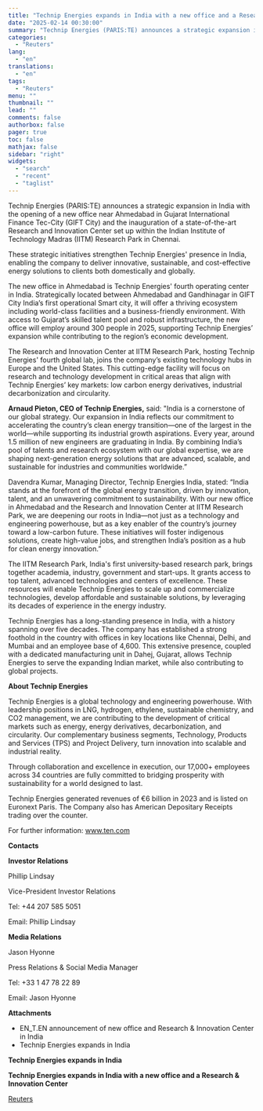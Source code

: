 ```yaml
---
title: "Technip Energies expands in India with a new office and a Research & Innovation Center"
date: "2025-02-14 00:30:00"
summary: "Technip Energies (PARIS:TE) announces a strategic expansion in India with the opening of a new office near Ahmedabad in Gujarat International Finance Tec-City (GIFT City) and the inauguration of a state-of-the-art Research and Innovation Center set up within the Indian Institute of Technology Madras (IITM) Research Park in Chennai.These strategic..."
categories:
  - "Reuters"
lang:
  - "en"
translations:
  - "en"
tags:
  - "Reuters"
menu: ""
thumbnail: ""
lead: ""
comments: false
authorbox: false
pager: true
toc: false
mathjax: false
sidebar: "right"
widgets:
  - "search"
  - "recent"
  - "taglist"
---
```


Technip Energies (PARIS:TE) announces a strategic expansion in India with the opening of a new office near Ahmedabad in Gujarat International Finance Tec-City (GIFT City) and the inauguration of a state-of-the-art Research and Innovation Center set up within the Indian Institute of Technology Madras (IITM) Research Park in Chennai.

These strategic initiatives strengthen Technip Energies' presence in India, enabling the company to deliver innovative, sustainable, and cost-effective energy solutions to clients both domestically and globally.

The new office in Ahmedabad is Technip Energies' fourth operating center in India. Strategically located between Ahmedabad and Gandhinagar in GIFT City India’s first operational Smart city, it will offer a thriving ecosystem including world-class facilities and a business-friendly environment. With access to Gujarat’s skilled talent pool and robust infrastructure, the new office will employ around 300 people in 2025, supporting Technip Energies’ expansion while contributing to the region’s economic development.

The Research and Innovation Center at IITM Research Park, hosting Technip Energies' fourth global lab, joins the company’s existing technology hubs in Europe and the United States. This cutting-edge facility will focus on research and technology development in critical areas that align with Technip Energies’ key markets: low carbon energy derivatives, industrial decarbonization and circularity.

**Arnaud Pieton, CEO of Technip Energies,** said: "India is a cornerstone of our global strategy. Our expansion in India reflects our commitment to accelerating the country’s clean energy transition—one of the largest in the world—while supporting its industrial growth aspirations. Every year, around 1.5 million of new engineers are graduating in India. By combining India’s pool of talents and research ecosystem with our global expertise, we are shaping next-generation energy solutions that are advanced, scalable, and sustainable for industries and communities worldwide.”

Davendra Kumar, Managing Director, Technip Energies India, stated: “India stands at the forefront of the global energy transition, driven by innovation, talent, and an unwavering commitment to sustainability. With our new office in Ahmedabad and the Research and Innovation Center at IITM Research Park, we are deepening our roots in India—not just as a technology and engineering powerhouse, but as a key enabler of the country’s journey toward a low-carbon future. These initiatives will foster indigenous solutions, create high-value jobs, and strengthen India’s position as a hub for clean energy innovation.”

The IITM Research Park, India's first university-based research park, brings together academia, industry, government and start-ups. It grants access to top talent, advanced technologies and centers of excellence. These resources will enable Technip Energies to scale up and commercialize technologies, develop affordable and sustainable solutions, by leveraging its decades of experience in the energy industry.

Technip Energies has a long-standing presence in India, with a history spanning over five decades. The company has established a strong foothold in the country with offices in key locations like Chennai, Delhi, and Mumbai and an employee base of 4,600. This extensive presence, coupled with a dedicated manufacturing unit in Dahej, Gujarat, allows Technip Energies to serve the expanding Indian market, while also contributing to global projects.

**About Technip Energies**

Technip Energies is a global technology and engineering powerhouse. With leadership positions in LNG, hydrogen, ethylene, sustainable chemistry, and CO2 management, we are contributing to the development of critical markets such as energy, energy derivatives, decarbonization, and circularity. Our complementary business segments, Technology, Products and Services (TPS) and Project Delivery, turn innovation into scalable and industrial reality.

Through collaboration and excellence in execution, our 17,000+ employees across 34 countries are fully committed to bridging prosperity with sustainability for a world designed to last.

Technip Energies generated revenues of €6 billion in 2023 and is listed on Euronext Paris. The Company also has American Depositary Receipts trading over the counter.

For further information: www.ten.com

**Contacts**

**Investor Relations**

Phillip Lindsay

Vice-President Investor Relations

Tel: +44 207 585 5051

Email: Phillip Lindsay

**Media Relations**

Jason Hyonne

Press Relations & Social Media Manager

Tel: +33 1 47 78 22 89

Email: Jason Hyonne

**Attachments**

* EN\_T.EN announcement of new office and Research & Innovation Center in India
* Technip Energies expands in India

**Technip Energies expands in India**

**Technip Energies expands in India with a new office and a Research & Innovation Center**

[Reuters](https://www.tradingview.com/news/reuters.com,2025-02-13:newsml_GNX8sX1js:0-technip-energies-expands-in-india-with-a-new-office-and-a-research-innovation-center/)
